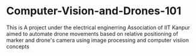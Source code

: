# Computer-Vision-and-Drones-101
This is A project under the electrical enginerring Association of IIT Kanpur aimed to automate drone movements based on relative positioning of marker and drone's camera using image processing and computer visiion concepts
